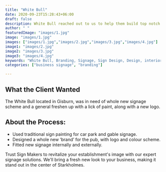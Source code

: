 ```yaml
---
title: "White Bull"
date: 2020-09-23T15:28:43+06:00
draft: false
description: White Bull reached out to us to help them build top notch sign boards for their business
author: " "
featuredImage: "images/1.jpg"
image: "images/1.jpg"
images: ["images/1.jpg","images/2.jpg","images/3.jpg","images/4.jpg"]
image1: "images/2.jpg"
image2: "images/3.jpg"
image3: "images/4.jpg"
keywords: "White Bull, Branding, Signage, Sign Design, Design, interior signage, exterior design"
categories: ["business signage", "branding"]

---
```

## What the Client Wanted
The White Bull located in Gisburn, was in need of whole new signage scheme and a general freshen up with a lick of paint, along with a new logo.

## About the Process:
- Used traditional sign painting for car park and gable signage.
- Designed a whole new ‘brand’ for the pub, with logo and colour scheme.
- Fitted new signage internally and externally.


Trust Sign Makers to revitalize your establishment's image with our expert signage solutions. We'll bring a fresh new look to your business, making it stand out in the center of Starkholmes.

